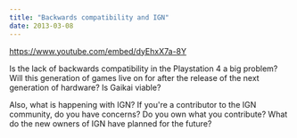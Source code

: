 ```yaml
---
title: "Backwards compatibility and IGN"
date: 2013-03-08
---
```


https://www.youtube.com/embed/dyEhxX7a-8Y

Is the lack of backwards compatibility in the Playstation 4 a big problem? Will this generation of games live on for after the release of the next generation of hardware? Is Gaikai viable?

Also, what is happening with IGN? If you're a contributor to the IGN community, do you have concerns? Do you own what you contribute? What do the new owners of IGN have planned for the future?
